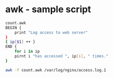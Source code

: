 # awk - sample script
```bash
count.awk
BEGIN {
	print "Log access to web server"
}
{ ip[$1] ++ }
END {
	for i in ip
	pirnt i "has accessed ", ip[i], " times."
}

awk -f count.awk /var/log/nginx/access.log.1
```